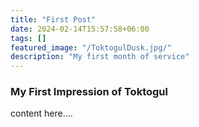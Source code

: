 ```yaml
---
title: "First Post"
date: 2024-02-14T15:57:58+06:00
tags: []
featured_image: "/ToktogulDusk.jpg/"
description: "My first month of service"
---
```

### My First Impression of Toktogul

content here....
